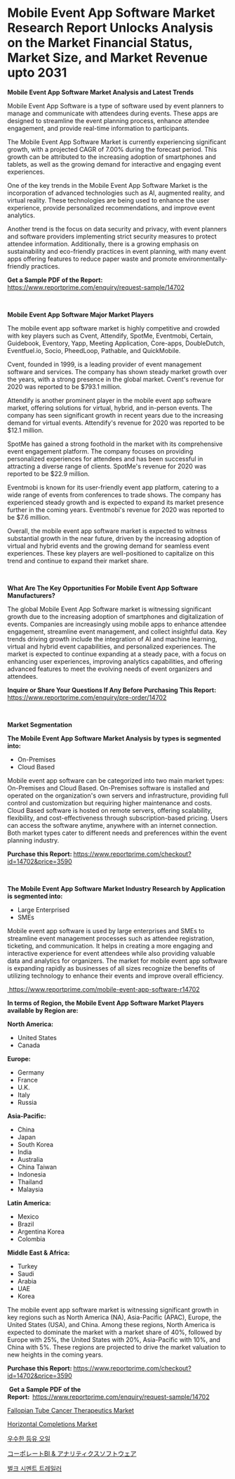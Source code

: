 <p><h1>Mobile Event App Software Market Research Report Unlocks Analysis on the Market Financial Status, Market Size, and Market Revenue upto 2031</h1></p><p><strong>Mobile Event App Software Market Analysis and Latest Trends</strong></p>
<p><p>Mobile Event App Software is a type of software used by event planners to manage and communicate with attendees during events. These apps are designed to streamline the event planning process, enhance attendee engagement, and provide real-time information to participants.</p><p>The Mobile Event App Software Market is currently experiencing significant growth, with a projected CAGR of 7.00% during the forecast period. This growth can be attributed to the increasing adoption of smartphones and tablets, as well as the growing demand for interactive and engaging event experiences.</p><p>One of the key trends in the Mobile Event App Software Market is the incorporation of advanced technologies such as AI, augmented reality, and virtual reality. These technologies are being used to enhance the user experience, provide personalized recommendations, and improve event analytics.</p><p>Another trend is the focus on data security and privacy, with event planners and software providers implementing strict security measures to protect attendee information. Additionally, there is a growing emphasis on sustainability and eco-friendly practices in event planning, with many event apps offering features to reduce paper waste and promote environmentally-friendly practices.</p></p>
<p><strong>Get a Sample PDF of the Report:&nbsp;</strong> <a href="https://www.reportprime.com/enquiry/request-sample/14702">https://www.reportprime.com/enquiry/request-sample/14702</a></p>
<p>&nbsp;</p>
<p><strong>Mobile Event App Software Major Market Players</strong></p>
<p><p>The mobile event app software market is highly competitive and crowded with key players such as Cvent, Attendify, SpotMe, Eventmobi, Certain, Guidebook, Eventory, Yapp, Meeting Application, Core-apps, DoubleDutch, Eventfuel.io, Socio, PheedLoop, Pathable, and QuickMobile. </p><p>Cvent, founded in 1999, is a leading provider of event management software and services. The company has shown steady market growth over the years, with a strong presence in the global market. Cvent's revenue for 2020 was reported to be $793.1 million.</p><p>Attendify is another prominent player in the mobile event app software market, offering solutions for virtual, hybrid, and in-person events. The company has seen significant growth in recent years due to the increasing demand for virtual events. Attendify's revenue for 2020 was reported to be $12.1 million.</p><p>SpotMe has gained a strong foothold in the market with its comprehensive event engagement platform. The company focuses on providing personalized experiences for attendees and has been successful in attracting a diverse range of clients. SpotMe's revenue for 2020 was reported to be $22.9 million.</p><p>Eventmobi is known for its user-friendly event app platform, catering to a wide range of events from conferences to trade shows. The company has experienced steady growth and is expected to expand its market presence further in the coming years. Eventmobi's revenue for 2020 was reported to be $7.6 million.</p><p>Overall, the mobile event app software market is expected to witness substantial growth in the near future, driven by the increasing adoption of virtual and hybrid events and the growing demand for seamless event experiences. These key players are well-positioned to capitalize on this trend and continue to expand their market share.</p></p>
<p>&nbsp;</p>
<p><strong>What Are The Key Opportunities For Mobile Event App Software Manufacturers?</strong></p>
<p><p>The global Mobile Event App Software market is witnessing significant growth due to the increasing adoption of smartphones and digitalization of events. Companies are increasingly using mobile apps to enhance attendee engagement, streamline event management, and collect insightful data. Key trends driving growth include the integration of AI and machine learning, virtual and hybrid event capabilities, and personalized experiences. The market is expected to continue expanding at a steady pace, with a focus on enhancing user experiences, improving analytics capabilities, and offering advanced features to meet the evolving needs of event organizers and attendees.</p></p>
<p><strong>Inquire or Share Your Questions If Any Before Purchasing This Report:</strong> <a href="https://www.reportprime.com/enquiry/pre-order/14702">https://www.reportprime.com/enquiry/pre-order/14702</a></p>
<p>&nbsp;</p>
<p><strong>Market Segmentation</strong></p>
<p><strong>The Mobile Event App Software Market Analysis by types is segmented into:</strong></p>
<p><ul><li>On-Premises</li><li>Cloud Based</li></ul></p>
<p><p>Mobile event app software can be categorized into two main market types: On-Premises and Cloud Based. On-Premises software is installed and operated on the organization's own servers and infrastructure, providing full control and customization but requiring higher maintenance and costs. Cloud Based software is hosted on remote servers, offering scalability, flexibility, and cost-effectiveness through subscription-based pricing. Users can access the software anytime, anywhere with an internet connection. Both market types cater to different needs and preferences within the event planning industry.</p></p>
<p><strong>Purchase this Report:&nbsp;</strong><a href="https://www.reportprime.com/checkout?id=14702&price=3590">https://www.reportprime.com/checkout?id=14702&price=3590</a></p>
<p>&nbsp;</p>
<p><strong>The Mobile Event App Software Market Industry Research by Application is segmented into:</strong></p>
<p><ul><li>Large Enterprised</li><li>SMEs</li></ul></p>
<p><p>Mobile event app software is used by large enterprises and SMEs to streamline event management processes such as attendee registration, ticketing, and communication. It helps in creating a more engaging and interactive experience for event attendees while also providing valuable data and analytics for organizers. The market for mobile event app software is expanding rapidly as businesses of all sizes recognize the benefits of utilizing technology to enhance their events and improve overall efficiency.</p></p>
<p><a href="https://www.reportprime.com/mobile-event-app-software-r14702">&nbsp;https://www.reportprime.com/mobile-event-app-software-r14702</a></p>
<p><strong>In terms of Region, the Mobile Event App Software Market Players available by Region are:</strong></p>
<p>
    <p> <strong> North America: </strong>
        <ul>
            <li>United States</li>
            <li>Canada</li>
        </ul>
        </p> 
    <p> <strong> Europe: </strong>
        <ul>
            <li>Germany</li>
            <li>France</li>
            <li>U.K.</li>
            <li>Italy</li>
            <li>Russia</li>
        </ul>
        </p> 
    <p> <strong> Asia-Pacific: </strong>
        <ul>
            <li>China</li>
            <li>Japan</li>
            <li>South Korea</li>
            <li>India</li>
            <li>Australia</li>
            <li>China Taiwan</li>
            <li>Indonesia</li>
            <li>Thailand</li>
            <li>Malaysia</li>
        </ul>
        </p> 
    <p> <strong> Latin America: </strong>
        <ul>
            <li>Mexico</li>
            <li>Brazil</li>
            <li>Argentina Korea</li>
            <li>Colombia</li>
        </ul>
        </p> 
    <p> <strong> Middle East & Africa: </strong>
        <ul>
            <li>Turkey</li>
            <li>Saudi</li>
            <li>Arabia</li>
            <li>UAE</li>
            <li>Korea</li>
        </ul>
    </p>
    </p>
<p><p>The mobile event app software market is witnessing significant growth in key regions such as North America (NA), Asia-Pacific (APAC), Europe, the United States (USA), and China. Among these regions, North America is expected to dominate the market with a market share of 40%, followed by Europe with 25%, the United States with 20%, Asia-Pacific with 10%, and China with 5%. These regions are projected to drive the market valuation to new heights in the coming years.</p></p>
<p><strong>Purchase this Report: </strong><a href="https://www.reportprime.com/checkout?id=14702&price=3590">https://www.reportprime.com/checkout?id=14702&price=3590</a></p>
<p>&nbsp;<strong>Get a Sample PDF of the Report:&nbsp;&nbsp;</strong><a href="https://www.reportprime.com/enquiry/request-sample/14702">https://www.reportprime.com/enquiry/request-sample/14702</a></p>
<p><strong></strong></p>
<p><p><a href="https://github.com/Alonsoolds3wq1d81czn8rbol/Market-Research-Report-List-2/blob/main/fallopian-tube-cancer-therapeutics-market.md">Fallopian Tube Cancer Therapeutics Market</a></p><p><a href="https://github.com/yemakinde/Market-Research-Report-List-2/blob/main/horizontal-completions-market.md">Horizontal Completions Market</a></p><p><a href="https://github.com/TitusBoyer1/Market-Research-Report-List-1/blob/main/500589675579.md">우수한 등유 오일</a></p><p><a href="https://github.com/MacyOrn/Market-Research-Report-List-1/blob/main/626894481083.md">コーポレートBI & アナリティクスソフトウェア</a></p><p><a href="https://github.com/iansanftyord09878/Market-Research-Report-List-1/blob/main/948403275578.md">벌크 시멘트 트레일러</a></p></p>